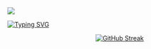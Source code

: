 <img src= "https://capsule-render.vercel.app/api?type=waving&height=150&color=gradient"/>


[![Typing SVG](https://readme-typing-svg.herokuapp.com?font=Inter&size=45&duration=2000&pause=700&color=07F7B4&center=true&vCenter=true&width=800&height=67&lines=Ola!;Eu+sou+o+Edu;Sou+um+programador+;C%23%2CVB%2CHTML+e+CSS)](https://git.io/typing-svg)


<div align="center">
  
[![GitHub Streak](https://github-readme-streak-stats.herokuapp.com?user=GitEdu-gi&locale=pt_BR)](https://git.io/streak-stats)
</div>

